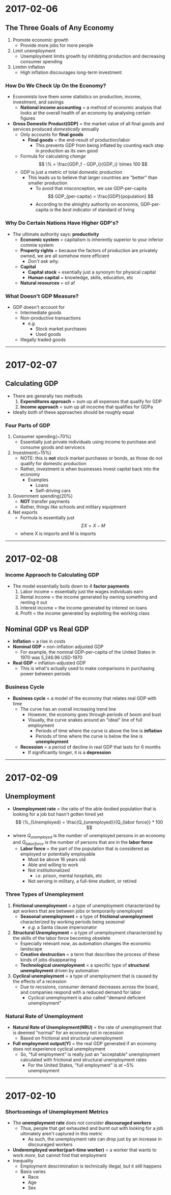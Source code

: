 # 2017-02-06

## The Three Goals of Any Economy
1. Promote economic growth
    * Provide more jobs for more people
2. Limit unemployment
    * Unemployment limits growth by inhibiting production and decreasing consumer spending
3. Limitm inflation
    * High inflation discourages long-term investment

### How Do We Check Up On the Economy?
- Economists love them some statistics on production, income, investment, and savings
    * **National income accounting** = a method of economic analysis that looks at the overall health of an economy by analysing certain figures
- **Gross Domestic Product(GDP)** = the market value of all final goods and services produced *domestically* annually
    * Only accounts for **final goods**
        + **Final goods** = the end-result of production/labor
            - This prevents GDP from being inflated by counting each step in production as its own good
    * Formula for calculating *change*
$$ \% = \frac{GDP_f - GDP_i}{GDP_i} \times 100 $$
    * GDP is just a metric of total domestic production
        + This leads us to believe that larger countries are "better" than smaller production
            - To avoid that misconception, we use GDP-per-capita
$$ GDP_{per-capita} = \frac{GDP}{population} $$
            - According to the almighty authority on economis, GDP-per-capita is the *best* indicator of standard of living

### Why Do Certain Nations Have Higher GDP's?
- The ultimate authority says: **productivity**
    * **Economic system** = capitalism is inherently superior to your inferior commie system
    * **Property rights** = because the factors of production are privately owned, we are all somehow more efficient
        + *Don't ask why.*
    * **Capital**
        + **Capital stock** = esentially just a synonym for physical capital
        + **Human capital** = knowledge, skills, education, etc
    * **Natural resources** = oil af

### What **Doesn't** GDP Measure?
- GDP doesn't account for
    * Intermediate goods
    * Non-productive transactions
        + *e.g.*
            - Stock market purchases
            - Used goods
    * Illegally traded goods

---

# 2017-02-07

## Calculating GDP
- There are generally two methods
    1. **Expenditures approach** = sum up all expenses that qualify for GDP
    2. **Income approach** = sum up all incocme that qualifies for GDPa
- Ideally *both* of these approaches should be roughly equal

### Four Parts of GDP
1. Consumer spending(~70%)
    * Essentially just private individuals using income to purchase and consume goods and servicecs
2. Investment(~15%)
    * NOTE: this is **not** stock market purchases or bonds, as those do not qualify for domestic production
    * Rather, investment is when businesses invest capital back into the economy
        + Examples
            - Loans
            - Self-driving cars
3. Government spending(20%)
    * **NOT** transfer payments
    * Rather, things like schools and military equiptment
4. Net exports
    * Formula is essentially just
$$ \Sigma X = X - M $$
    * where X is imports and M is imports

---

# 2017-02-08

### Income Appraoch to Calculating GDP
- The model essentially boils down to 4 **factor payments**
    1. Labor income = essentially just the wages individuals earn
    2. Rental income = the income generated by owning something and renting it out
    3. Interest income = the income generated by interest on loans
    4. Profit = the income generated by exploiting the working class

## Nominal GDP vs Real GDP
- **Inflation** = a rise in costs
- **Nominal GDP** = non-inflation adjusted GDP
    * For example, the nominal GDP-per-capita of the United States in 1970 was 5,246.96 USD-1970
- **Real GDP** = inflation-adjusted GDP
    * This is what's actually used to make comparisons in purchasing power between periods

### Business Cycle
- **Business cycle** = a model of the economy that relates real GDP with time
    * The curve has an overall increasing trend line
        + However, the economy goes through periods of boom and bust
        + Visually, the curve snakes around an "ideal" line of full employment
            - Periods of time where the curve is above the line is **inflation**
            - Periods of time where the curve is below the line is **unemployment**
    * **Recession** = a period of decline in real GDP that lasts for 6 months
        + If significantly longer, it is a **depression**

---

# 2017-02-09

## Unemployment
- **Unemployment rate** = the ratio of the able-bodied population that is looking for a job but hasn't gotten hired yet
$$ \%_{Unemployed} = \frac{Q_{unemployed}}{Q_{labor force}} * 100 $$
- where $Q_{unemployed}$ is the number of unemployed persons in an economy and $Q_{labor force}$ is the number of persons that are in the **labor force**
    * **Labor force** = the part of the population that is considered as employed or potentially employable
        + Must be above 16 years old
        + Able and willing to work
        + Not institutionalized
            - *i.e.* prison, mental hospitals, etc
        + Not serving in military, a full-time student, or retired


### Three Types of Unemployment
1. **Frictional unemployment** = a type of unemployment characterized by apt workers that are between jobs or temporarily unemployed
    * **Seasonal unemployment** = a type of **frictional unemployment** characterized by working periods being *seasonal*
        + *e.g.* a Santa clause impersonator
2. **Structural Unemployment** = a type of unemployment characterized by the skills of the labor force becoming obselete
    * Especially relevant *now*, as automation changes the economic landscape
    * **Creative destruction** = a term that describes the process of these kinds of jobs disappearing
    * **Technological unemployment** = a specific type of **structural unemployment** driven by automation
3. **Cyclical unemployment** = a type of unemployment that is caused by the effects of a recession
    * Due to recssions, consumer demand decreases across the board, and companies respond with a reduced demand for labor
        + Cyclical unemployment is also called "demand deficient unemployment"

### Natural Rate of Unemployment
- **Natural Rate of Unemployment(NRU)** = the rate of unemployment that is deemed "normal" for an economy not in recession
    * Based on frictional and structural unemployment
- **Full employment output(Y)** = the real GDP generated if an economy does not experience cyclical unemployment
    * So, "full employment" is really just an "acceptable" unemployment calculated with frictional and structural unemployment rates
        + For the United States, "full employment" is at ~5% unemployment

---

# 2017-02-10

### Shortcomings of Unemployment Metrics
- The **unemployment rate** does not consider **discouraged workers**
    * Thus, people that get exhausted and burnt out with looking for a job ultimately aren't captured in this metric
        + As such, the unemployment rate can drop just by an increase in discouraged workers
- **Underemployed worker(part-time worker)** = a worker that wants to work *more*, but cannot find that employment
- Inequality
    * Employment descrimination is technically illegal, but it still happens
    * Basis varies
        + Race
        + Age
        + Sex
